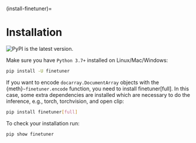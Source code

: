 (install-finetuner)=
# Installation

![PyPI](https://img.shields.io/pypi/v/finetuner?color=%23ffffff&label=%20) is the latest version.

Make sure you have `Python 3.7+` installed on Linux/Mac/Windows:

```bash
pip install -U finetuner
```

If you want to encode `docarray.DocumentArray` objects with the {meth}`~finetuner.encode` function, you need to install finetuner[full].
In this case, some extra dependencies are installed which are necessary to do the inference, e.g., torch, torchvision, and open clip:

```bash
pip install finetuner[full]
```

To check your installation run:
```bash
pip show finetuner
```